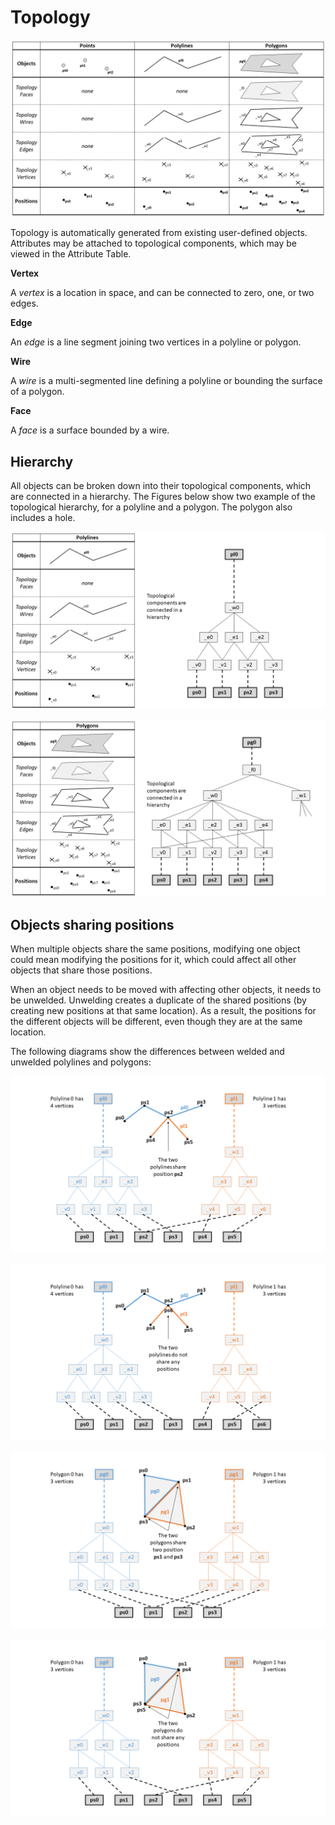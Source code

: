 # Topology

![Overview](./imgs/topology.PNG)

Topology is automatically generated from existing user-defined objects. Attributes may be attached to topological components, which may be viewed in the Attribute Table. 

__**Vertex**__

A _vertex_ is a location in space, and can be connected to zero, one, or two edges. 

__**Edge**__

An _edge_ is a line segment joining two vertices in a polyline or polygon.

__**Wire**__

A _wire_ is a multi-segmented line defining a polyline or bounding the surface of a polygon. 

__**Face**__

A _face_ is a surface bounded by a wire.

## Hierarchy

All objects can be broken down into their topological components, which are connected in a hierarchy. The Figures below show two example of the topological hierarchy, for a polyline and a polygon. The polygon also includes a hole. 

![Topological hierarchy for polyline](./imgs/topo_hierarchy_pl.PNG)

![Topological hierarchy for polygon](./imgs/topo_hierarchy_pg.PNG)

## Objects sharing positions

When multiple objects share the same positions, modifying one object could mean modifying the positions for it, which could affect all other objects that share those positions.

When an object needs to be moved with affecting other objects, it needs to be unwelded. Unwelding creates a duplicate of the shared positions (by creating new positions at that same location). As a result, the positions for the different objects will be different, even though they are at the same location. 

The following diagrams show the differences between welded and unwelded polylines and polygons:

![Welded polylines](./imgs/pl_welded.PNG)

![Unwelded polylines](./imgs/pl_unwelded.PNG)

![Welded polygons](./imgs/pg_welded.PNG)

![Unwelded polygons](./imgs/pg_unwelded.PNG)
